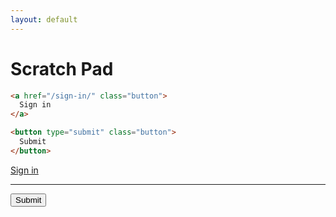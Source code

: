```yaml
---
layout: default
---
```


<h1>Scratch Pad</h1>

```html
<a href="/sign-in/" class="button">
  Sign in
</a>
```

```html
<button type="submit" class="button">
  Submit
</button>
```

<div class="components-preview">

<a href="/sign-in/" class="button">
  Sign in
</a>

<hr />

<button type="submit" class="button">
  Submit
</button>

</div>

